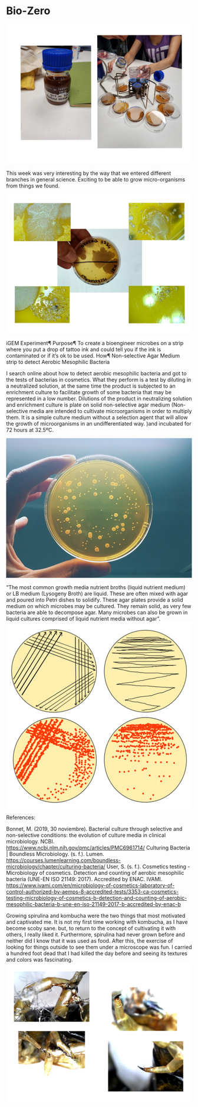
# Bio-Zero

<img src= "../../images/microbios.png" alt="Photo microorganism cultivation">

This week was very interesting by the way that we entered different branches in general science. Exciting to be able to grow micro-organisms from things we found.

<img src= "../../images/Bacterias.png" alt="Photo of bacterias">

iGEM Experiment¶
Purpose¶
To create a bioengineer microbes on a strip where you put a drop of tattoo ink and could tell you if the ink is contaminated or if it’s ok to be used.
How¶
Non-selective Agar Medium strip to detect Aerobic Mesophilic Bacteria 

I search online about how to detect  aerobic mesophilic bacteria and got to the tests of bacterias in cosmetics. What they perform is a test by diluting in a neutralized solution, at the same time the product is subjected to an enrichment culture to facilitate growth of some bacteria that may be represented in a low number. Dilutions of the product in neutralizing solution and enrichment culture is plate on solid non-selective agar medium (Non-selective media are intended to cultivate microorganisms in order to multiply them. It is a simple culture medium without a selection agent that will allow the growth of microorganisms in an undifferentiated way. )and incubated for 72 hours at 32.5ºC.

<img src= "../../images/Aerobic-Bacteria.jpg" alt="Photo of aerobic bacterias from google">

“The most common growth media nutrient broths (liquid nutrient medium) or LB medium (Lysogeny Broth) are liquid. These are often mixed with agar and poured into Petri dishes to solidify. These agar plates provide a solid medium on which microbes may be cultured. They remain solid, as very few bacteria are able to decompose agar. Many microbes can also be grown in liquid cultures comprised of liquid nutrient media without agar”.
<img src= "../../images/sembra-en-estria.svg" alt="Photo of petri dishes">

References:

Bonnet, M. (2019, 30 noviembre). Bacterial culture through selective and non-selective conditions: the evolution of culture media in clinical microbiology. NCBI. https://www.ncbi.nlm.nih.gov/pmc/articles/PMC6961714/
Culturing Bacteria | Boundless Microbiology. (s. f.). Lumen. https://courses.lumenlearning.com/boundless-microbiology/chapter/culturing-bacteria/
User, S. (s. f.). Cosmetics testing - Microbiology of cosmetics. Detection and counting of aerobic mesophilic bacteria (UNE-EN ISO 21149: 2017). Accredited by ENAC. IVAMI. https://www.ivami.com/en/microbiology-of-cosmetics-laboratory-of-control-authorized-by-aemps-8-accredited-tests/3353-ca-cosmetics-testing-microbiology-of-cosmetics-b-detection-and-counting-of-aerobic-mesophilic-bacteria-b-une-en-iso-21149-2017-b-accredited-by-enac-b

Growing spirulina and kombucha were the two things that most motivated and captivated me. It is not my first time working with kombucha, as I have become scoby sane. but, to return to the concept of cultivating it with others, I really liked it. Furthermore, spirulina had never grown before and neither did I know that it was used as food.
After this, the exercise of looking for things outside to see them under a microscope was fun. I carried a hundred foot dead that I had killed the day before and seeing its textures and colors was fascinating.
<img src= "../../images/cienpie.png" alt="Photo of a Cienpies">